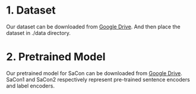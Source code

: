 # 1. Dataset

Our dataset can be downloaded from [Google Drive](https://drive.google.com/drive/folders/1T1sTISiSPYIuY7PvwBTFRvvARoPNs0Ab?usp=drive_link). And then place the dataset in ./data directory.

# 2. Pretrained Model

Our pretrained model for SaCon can be downloaded from [Google Drive](https://drive.google.com/drive/folders/14Cio-r_bQNRMxuVZwH07NunSPzCgNQZY?usp=sharing). SaCon1 and SaCon2 respectively represent pre-trained sentence encoders and label encoders. 



